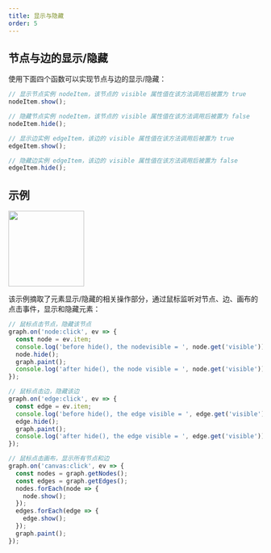 ```yaml
---
title: 显示与隐藏
order: 5
---
```


## 节点与边的显示/隐藏

使用下面四个函数可以实现节点与边的显示/隐藏：

```javascript
// 显示节点实例 nodeItem，该节点的 visible 属性值在该方法调用后被置为 true
nodeItem.show();

// 隐藏节点实例 nodeItem，该节点的 visible 属性值在该方法调用后被置为 false
nodeItem.hide();

// 显示边实例 edgeItem，该边的 visible 属性值在该方法调用后被置为 true
edgeItem.show();

// 隐藏边实例 edgeItem，该边的 visible 属性值在该方法调用后被置为 false
edgeItem.hide();
```

## 示例

<img src='https://gw.alipayobjects.com/mdn/rms_f8c6a0/afts/img/A*N96mRKpyYZIAAAAAAAAAAABkARQnAQ' width=150/>

该示例摘取了元素显示/隐藏的相关操作部分，通过鼠标监听对节点、边、画布的点击事件，显示和隐藏元素：

```javascript
// 鼠标点击节点，隐藏该节点
graph.on('node:click', ev => {
  const node = ev.item;
  console.log('before hide(), the nodevisible = ', node.get('visible'));
  node.hide();
  graph.paint();
  console.log('after hide(), the node visible = ', node.get('visible'));
});

// 鼠标点击边，隐藏该边
graph.on('edge:click', ev => {
  const edge = ev.item;
  console.log('before hide(), the edge visible = ', edge.get('visible'));
  edge.hide();
  graph.paint();
  console.log('after hide(), the edge visible = ', edge.get('visible'));
});

// 鼠标点击画布，显示所有节点和边
graph.on('canvas:click', ev => {
  const nodes = graph.getNodes();
  const edges = graph.getEdges();
  nodes.forEach(node => {
    node.show();
  });
  edges.forEach(edge => {
    edge.show();
  });
  graph.paint();
});
```
